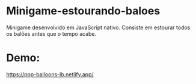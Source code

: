 # Minigame-estourando-baloes
Minigame desenvolvido em JavaScript nativo. Consiste em estourar todos os balões antes que o tempo acabe.


# Demo:
https://pop-balloons-lb.netlify.app/
